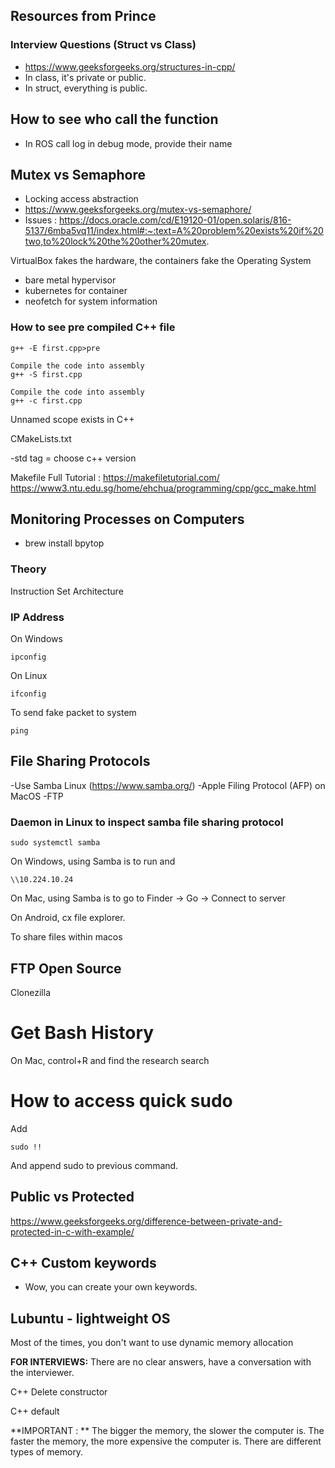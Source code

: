 ## Resources from Prince

### Interview Questions (Struct vs Class) 
- https://www.geeksforgeeks.org/structures-in-cpp/
- In class, it's private or public.
- In struct, everything is public.

## How to see who call the function
- In ROS call log in debug mode, provide their name

## Mutex vs Semaphore
- Locking access abstraction
- https://www.geeksforgeeks.org/mutex-vs-semaphore/
- Issues : https://docs.oracle.com/cd/E19120-01/open.solaris/816-5137/6mba5vq11/index.html#:~:text=A%20problem%20exists%20if%20two,to%20lock%20the%20other%20mutex.

VirtualBox fakes the hardware, the containers fake the Operating System

- bare metal hypervisor
- kubernetes for container
- neofetch for system information

### How to see pre compiled C++ file
```
g++ -E first.cpp>pre   
```

```
Compile the code into assembly
g++ -S first.cpp
```

```
Compile the code into assembly
g++ -c first.cpp
```

Unnamed scope exists in C++

CMakeLists.txt

-std tag = choose c++ version

Makefile
Full Tutorial : https://makefiletutorial.com/
https://www3.ntu.edu.sg/home/ehchua/programming/cpp/gcc_make.html

## Monitoring Processes on Computers 
- brew install bpytop

### Theory

Instruction Set Architecture

### IP Address
On Windows
```
ipconfig
```
On Linux
```
ifconfig
```
To send fake packet to system
```
ping
```

## File Sharing Protocols

-Use Samba Linux (https://www.samba.org/)
-Apple Filing Protocol (AFP) on MacOS
-FTP


### Daemon in Linux to inspect samba file sharing protocol

```
sudo systemctl samba
```

On Windows, using Samba is to run and 
```
\\10.224.10.24
```

On Mac, using Samba is to go to Finder -> Go -> Connect to server

On Android, cx file explorer.


To share files within macos

## FTP Open Source
Clonezilla

# Get Bash History
On Mac, control+R and find the research search

# How to access quick sudo
Add
```
sudo !!
```
And append sudo to previous command.

## Public vs Protected
https://www.geeksforgeeks.org/difference-between-private-and-protected-in-c-with-example/

## C++ Custom keywords
- Wow, you can create your own keywords.

## Lubuntu - lightweight OS

Most of the times, you don't want to use dynamic memory allocation

**FOR INTERVIEWS:** There are no clear answers, have a conversation with the interviewer.

C++ Delete constructor


C++ default

**IMPORTANT : ** The bigger the memory, the slower the computer is. The faster the memory, the more expensive the computer is. There are different types of memory.


